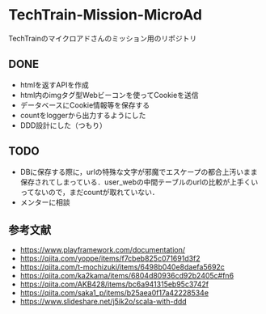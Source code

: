 # TechTrain-Mission-MicroAd
TechTrainのマイクロアドさんのミッション用のリポジトリ

## DONE
- htmlを返すAPIを作成
- html内のimgタグ型Webビーコンを使ってCookieを送信
- データベースにCookie情報等を保存する
- countをloggerから出力するようにした
- DDD設計にした（つもり）

## TODO
- DBに保存する際に，urlの特殊な文字が邪魔でエスケープの都合上汚いまま保存されてしまっている．user_webの中間テーブルのurlの比較が上手くいってないので，まだcountが取れていない．
- メンターに相談

## 参考文献
- https://www.playframework.com/documentation/
- https://qiita.com/yoppe/items/f7cbeb825c071691d3f2
- https://qiita.com/t-mochizuki/items/6498b040e8daefa5692c
- https://qiita.com/ka2kama/items/6804d80936cd92b2405c#fn6
- https://qiita.com/AKB428/items/bc6a941315eb95c3742f
- https://qiita.com/saka1_p/items/b25aea0f17a42228534e
- https://www.slideshare.net/j5ik2o/scala-with-ddd
